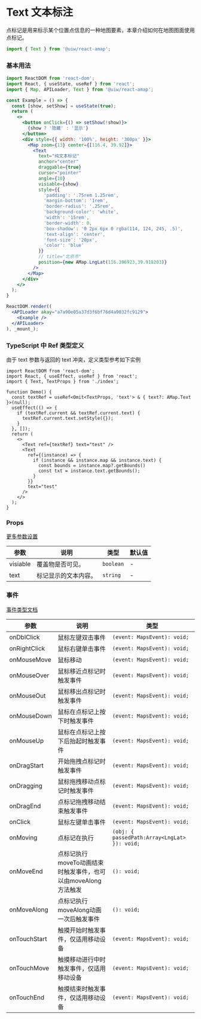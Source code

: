 Text 文本标注
===

点标记是用来标示某个位置点信息的一种地图要素，本章介绍如何在地图图面使用点标记。

```jsx
import { Text } from '@uiw/react-amap';
```

### 基本用法

<!--rehype:bgWhite=true&noScroll=true&codeSandbox=true&codePen=true-->
```jsx
import ReactDOM from 'react-dom';
import React, { useState, useRef } from 'react';
import { Map, APILoader, Text } from '@uiw/react-amap';

const Example = () => {
  const [show, setShow] = useState(true);
  return (
    <>
      <button onClick={() => setShow(!show)}>
        {show ? '隐藏' : '显示'}
      </button>
      <div style={{ width: '100%', height: '300px' }}>
        <Map zoom={13} center={[116.4, 39.92]}>
          <Text
            text="纯文本标记"
            anchor="center"
            draggable={true}
            cursor="pointer"
            angle={10}
            visiable={show}
            style={{
              'padding': '.75rem 1.25rem',
              'margin-bottom': '1rem',
              'border-radius': '.25rem',
              'background-color': 'white',
              'width': '15rem',
              'border-width': 0,
              'box-shadow': '0 2px 6px 0 rgba(114, 124, 245, .5)',
              'text-align': 'center',
              'font-size': '20px',
              'color': 'blue'
            }}
            // title="北京市"
            position={new AMap.LngLat(116.396923,39.918203)}
          />
        </Map>
      </div>
    </>
  );
}

ReactDOM.render((
  <APILoader akay="a7a90e05a37d3f6bf76d4a9032fc9129">
    <Example />
  </APILoader>
), _mount_);
```

### TypeScript 中 Ref 类型定义

由于 text 参数与返回的 text 冲突，定义类型参考如下实例

```tsx
import ReactDOM from 'react-dom';
import React, { useEffect, useRef } from 'react';
import { Text, TextProps } from './index';

function Demo() {
  const textRef = useRef<Omit<TextProps, 'text'> & { text?: AMap.Text }>(null);
  useEffect(() => {
    if (textRef.current && textRef.current.text) {
      textRef.current.text.setStyle({});
    }
  }, []);
  return (
    <>
      <Text ref={textRef} text="test" />
      <Text
        ref={(instance) => {
          if (instance && instance.map && instance.text) {
            const bounds = instance.map?.getBounds()
            const txt = instance.text.getBounds();
          }
        }}
        text="test"
      />
    </>
  );
}
```

### Props

[更多参数设置](https://github.com/uiwjs/react-amap/blob/04f9f50f89500f8025b0211e38f43376f243e3bc/src/types/overlay.d.ts#L1147-L1181)

| 参数 | 说明 | 类型 | 默认值 |
|--------- |-------- |--------- |-------- |
| visiable | 覆盖物是否可见。 | `boolean` | - |
| text | 标记显示的文本内容。 | `string` | - |

### 事件

[事件类型文档](https://github.com/uiwjs/react-amap/blob/04f9f50f89500f8025b0211e38f43376f243e3bc/src/types/overlay.d.ts#L1128-L1145)

| 参数 | 说明 | 类型 |
| ---- | ---- | ---- |
| onDblClick | 鼠标左键双击事件 | `(event: MapsEvent): void;` |
| onRightClick | 鼠标右键单击事件 | `(event: MapsEvent): void;` |
| onMouseMove | 鼠标移动 | `(event: MapsEvent): void;` |
| onMouseOver | 鼠标移近点标记时触发事件 | `(event: MapsEvent): void;` |
| onMouseOut | 鼠标移出点标记时触发事件 | `(event: MapsEvent): void;` |
| onMouseDown | 鼠标在点标记上按下时触发事件 | `(event: MapsEvent): void;` |
| onMouseUp | 鼠标在点标记上按下后抬起时触发事件 | `(event: MapsEvent): void;` |
| onDragStart | 开始拖拽点标记时触发事件 | `(event: MapsEvent): void;` |
| onDragging | 鼠标拖拽移动点标记时触发事件 | `(event: MapsEvent): void;` |
| onDragEnd | 点标记拖拽移动结束触发事件 | `(event: MapsEvent): void;` |
| onClick | 鼠标左键单击事件 | `(event: MapsEvent): void;` |
| onMoving | 点标记在执行 | `(obj: { passedPath:Array<LngLat> }): void;` |
| onMoveEnd | 点标记执行moveTo动画结束时触发事件，也可以由moveAlong方法触发 | `(): void;` |
| onMoveAlong | 点标记执行moveAlong动画一次后触发事件 | `(): void;` |
| onTouchStart | 触摸开始时触发事件，仅适用移动设备 | `(event: MapsEvent): void;` |
| onTouchMove | 触摸移动进行中时触发事件，仅适用移动设备 | `(event: MapsEvent): void;` |
| onTouchEnd | 触摸结束时触发事件，仅适用移动设备 | `(event: MapsEvent): void;` |
